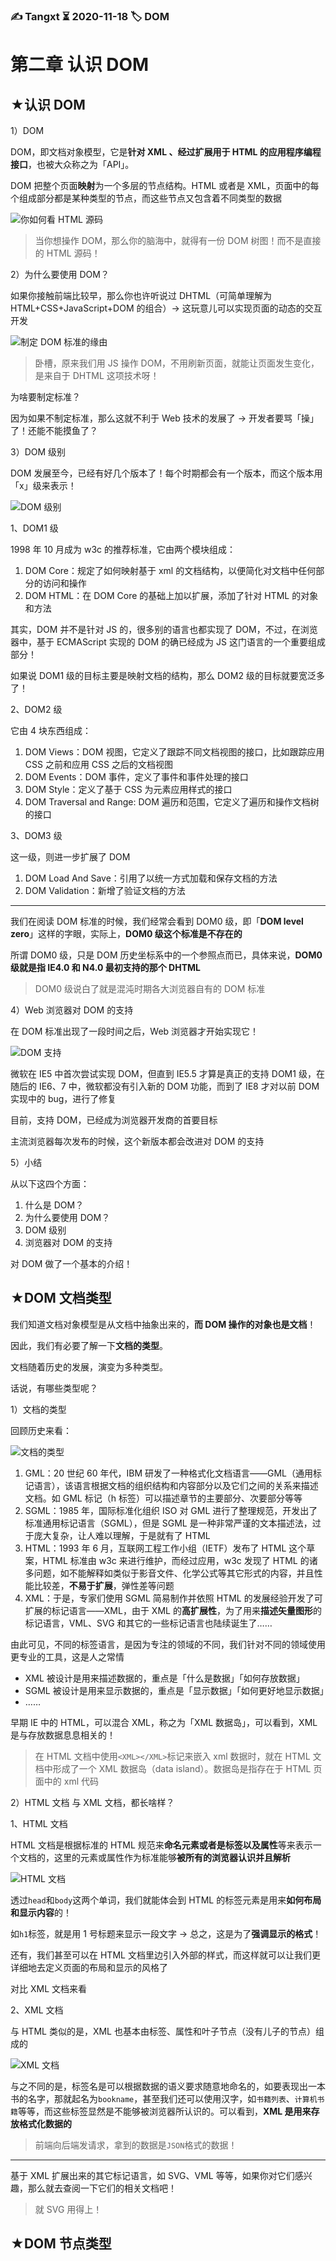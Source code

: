 ### ✍️ Tangxt ⏳ 2020-11-18 🏷️ DOM

# 第二章 认识 DOM

## ★认识 DOM

1）DOM

DOM，即文档对象模型，它是**针对 XML 、经过扩展用于 HTML 的应用程序编程接口**，也被大众称之为「API」。

DOM 把整个页面**映射**为一个多层的节点结构。HTML 或者是 XML，页面中的每个组成部分都是某种类型的节点，而这些节点又包含着不同类型的数据

![你如何看 HTML 源码](assets/img/2020-11-18-19-27-14.png)

> 当你想操作 DOM，那么你的脑海中，就得有一份 DOM 树图！而不是直接的 HTML 源码！

2）为什么要使用 DOM？

如果你接触前端比较早，那么你也许听说过 DHTML（可简单理解为 HTML+CSS+JavaScript+DOM 的组合）-> 这玩意儿可以实现页面的动态的交互开发

![制定 DOM 标准的缘由](assets/img/2020-11-18-19-52-25.png)

> 卧槽，原来我们用 JS 操作 DOM，不用刷新页面，就能让页面发生变化，是来自于 DHTML 这项技术呀！

为啥要制定标准？

因为如果不制定标准，那么这就不利于 Web 技术的发展了 -> 开发者要骂「操」了！还能不能摸鱼了？

3）DOM 级别

DOM 发展至今，已经有好几个版本了！每个时期都会有一个版本，而这个版本用「x」级来表示！

![DOM 级别](assets/img/2020-11-18-20-02-29.png)

1、DOM1 级

1998 年 10 月成为 w3c 的推荐标准，它由两个模块组成：

1. DOM Core：规定了如何映射基于 xml 的文档结构，以便简化对文档中任何部分的访问和操作
2. DOM HTML：在 DOM Core 的基础上加以扩展，添加了针对 HTML 的对象和方法

其实，DOM 并不是针对 JS 的，很多别的语言也都实现了 DOM，不过，在浏览器中，基于 ECMAScript 实现的 DOM 的确已经成为 JS 这门语言的一个重要组成部分！

如果说 DOM1 级的目标主要是映射文档的结构，那么 DOM2 级的目标就要宽泛多了！

2、DOM2 级

它由 4 块东西组成：

1. DOM Views：DOM 视图，它定义了跟踪不同文档视图的接口，比如跟踪应用 CSS 之前和应用 CSS 之后的文档视图
2. DOM Events：DOM 事件，定义了事件和事件处理的接口
3. DOM Style：定义了基于 CSS 为元素应用样式的接口
4. DOM Traversal and Range: DOM 遍历和范围，它定义了遍历和操作文档树的接口

3、DOM3 级

这一级，则进一步扩展了 DOM

1. DOM Load And Save：引用了以统一方式加载和保存文档的方法
2. DOM Validation：新增了验证文档的方法

---

我们在阅读 DOM 标准的时候，我们经常会看到 DOM0 级，即「**DOM level zero**」这样的字眼，实际上，**DOM0 级这个标准是不存在的**

所谓 DOM0 级，只是 DOM 历史坐标系中的一个参照点而已，具体来说，**DOM0 级就是指 IE4.0 和 N4.0 最初支持的那个 DHTML**

> DOM0 级说白了就是混沌时期各大浏览器自有的 DOM 标准

4）Web 浏览器对 DOM 的支持

在 DOM 标准出现了一段时间之后，Web 浏览器才开始实现它！

![DOM 支持](assets/img/2020-11-18-23-15-15.png)

微软在 IE5 中首次尝试实现 DOM，但直到 IE5.5 才算是真正的支持 DOM1 级，在随后的 IE6、7 中，微软都没有引入新的 DOM 功能，而到了 IE8 才对以前 DOM 实现中的 bug，进行了修复

目前，支持 DOM，已经成为浏览器开发商的首要目标

主流浏览器每次发布的时候，这个新版本都会改进对 DOM 的支持

5）小结

从以下这四个方面：

1. 什么是 DOM？
2. 为什么要使用 DOM？
3. DOM 级别
4. 浏览器对 DOM 的支持

对 DOM 做了一个基本的介绍！

## ★DOM 文档类型

我们知道文档对象模型是从文档中抽象出来的，**而 DOM 操作的对象也是文档**！

因此，我们有必要了解一下**文档的类型**。

文档随着历史的发展，演变为多种类型。

话说，有哪些类型呢？

1）文档的类型

回顾历史来看：

![文档的类型](assets/img/2020-11-19-11-48-47.png)

1. GML：20 世纪 60 年代，IBM 研发了一种格式化文档语言——GML（通用标记语言），该语言根据文档的组织结构和内容部分以及它们之间的关系来描述文档。如 GML 标记（h 标签）可以描述章节的主要部分、次要部分等等
2. SGML：1985 年，国际标准化组织 ISO 对 GML 进行了整理规范，开发出了标准通用标记语言（SGML），但是 SGML 是一种非常严谨的文本描述法，过于庞大复杂，让人难以理解，于是就有了 HTML
3. HTML：1993 年 6 月，互联网工程工作小组（IETF）发布了 HTML 这个草案，HTML 标准由 w3c 来进行维护，而经过应用，w3c 发现了 HTML 的诸多问题，如不能解释如类似于影音文件、化学公式等其它形式的内容，并且性能比较差，**不易于扩展**，弹性差等问题
4. XML：于是，专家们使用 SGML 简易制作并依照 HTML 的发展经验开发了可扩展的标记语言——XML，由于 XML 的**高扩展性**，为了用来**描述矢量图形**的标记语言，VML、SVG 和其它的一些标记语言也陆续诞生了……

由此可见，不同的标签语言，是因为专注的领域的不同，我们针对不同的领域使用更专业的工具，这是人之常情

- XML 被设计是用来描述数据的，重点是「什么是数据」「如何存放数据」
- SGML 被设计是用来显示数据的，重点是「显示数据」「如何更好地显示数据」
- ……

早期 IE 中的 HTML，可以混合 XML，称之为「XML 数据岛」，可以看到，XML 是与存放数据息息相关的！

> 在 HTML 文档中使用`<XML></XML>`标记来嵌入 xml 数据时，就在 HTML 文档中形成了一个 XML 数据岛（data island）。数据岛是指存在于 HTML 页面中的 xml 代码

2）HTML 文档 与 XML 文档，都长啥样？

1、HTML 文档

HTML 文档是根据标准的 HTML 规范来**命名元素或者是标签以及属性**等来表示一个文档的，这里的元素或属性作为标准能够**被所有的浏览器认识并且解析**

![HTML 文档](assets/img/2020-11-19-17-13-39.png)

透过`head`和`body`这两个单词，我们就能体会到 HTML 的标签元素是用来**如何布局和显示内容**的！

如`h1`标签，就是用 1 号标题来显示一段文字 -> 总之，这是为了**强调显示的格式**！

还有，我们甚至可以在 HTML 文档里边引入外部的样式，而这样就可以让我们更详细地去定义页面的布局和显示的风格了

对比 XML 文档来看

2、XML 文档

与 HTML 类似的是，XML 也基本由标签、属性和叶子节点（没有儿子的节点）组成的

![XML 文档](assets/img/2020-11-19-17-32-26.png)

与之不同的是，标签名是可以根据数据的语义要求随意地命名的，如要表现出一本书的名字，那就起名为`bookname`，甚至我们还可以使用汉字，如`书籍列表`、`计算机书籍`等等，而这些标签显然是不能够被浏览器所认识的。可以看到，**XML 是用来存放格式化数据的**

> 前端向后端发请求，拿到的数据是`JSON`格式的数据！

---

基于 XML 扩展出来的其它标记语言，如 SVG、VML 等等，如果你对它们感兴趣，那么就去查阅一下它们的相关文档吧！

> 就 SVG 用得上！

## ★DOM 节点类型
